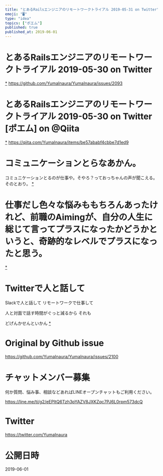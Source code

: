 ```yaml
---
title: "とあるRailsエンジニアのリモートワークトライアル 2019-05-31 on Twitter"
emoji: "🖥"
type: "idea"
topics: ["ポエム"]
published: true
published_at: 2019-06-01
---
```


# とあるRailsエンジニアのリモートワークトライアル 2019-05-30 on Twitter
 [*](https://twitter.com/YumaInaura/status/1134118293055377410")
<https://github.com/YumaInaura/YumaInaura/issues/2093>
# とあるRailsエンジニアのリモートワークトライアル 2019-05-30 on Twitter [ポエム] on @Qiita
 [*](https://twitter.com/YumaInaura/status/1134131802459688961")
<https://qiita.com/YumaInaura/items/be57ababf4cbbe7d1ed9>
# コミュニケーションとらなあかん。
コミュニケーションとるのが仕事や。そやろ？っておっちゃんの声が聞こえる。そのとおり。
 [*](https://twitter.com/YumaInaura/status/1134217762786516992")

# 仕事だし色々な悩みももちろんあったけれど、前職のAimingが、自分の人生に総じて言ってプラスになったかどうかというと、奇跡的なレベルでプラスになったと思う。

 [*](https://twitter.com/YumaInaura/status/1134262418211688448")

# Twitterで人と話して
Slackで人と話して
リモートワークで仕事して

人と対面で話す時間がぐっと減るから
それも

どげんかせんといかん
 [*](https://twitter.com/YumaInaura/status/1134410933315391489")




# Original by Github issue

https://github.com/YumaInaura/YumaInaura/issues/2100








<!-- Update From Qiita API -->

# チャットメンバー募集


何か質問、悩み事、相談などあればLINEオープンチャットもご利用ください。

https://line.me/ti/g2/eEPltQ6Tzh3pYAZV8JXKZqc7PJ6L0rpm573dcQ





# Twitter


https://twitter.com/YumaInaura


<!-- Update From Qiita API -->



# 公開日時

2019-06-01
